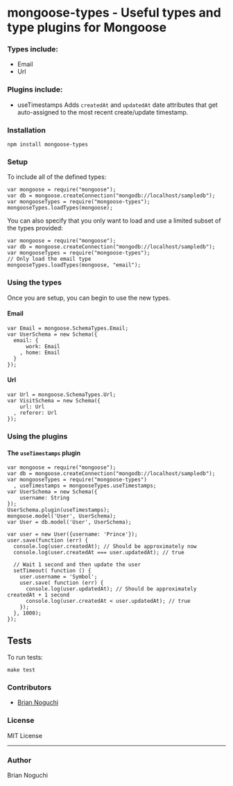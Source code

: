 mongoose-types - Useful types and type plugins for Mongoose
==============

### Types include:

- Email
- Url

### Plugins include:

- useTimestamps
  Adds `createdAt` and `updatedAt` date attributes that get auto-assigned to the most recent create/update timestamp.

### Installation
    npm install mongoose-types

### Setup

To include all of the defined types:

    var mongoose = require("mongoose");
    var db = mongoose.createConnection("mongodb://localhost/sampledb");
    var mongooseTypes = require("mongoose-types");
    mongooseTypes.loadTypes(mongoose);

You can also specify that you only want to load and use a limited subset of the types provided:

    var mongoose = require("mongoose");
    var db = mongoose.createConnection("mongodb://localhost/sampledb");
    var mongooseTypes = require("mongoose-types");
    // Only load the email type
    mongooseTypes.loadTypes(mongoose, "email");

### Using the types

Once you are setup, you can begin to use the new types.

#### Email

    var Email = mongoose.SchemaTypes.Email;
    var UserSchema = new Schema({
      email: {
          work: Email
        , home: Email
      }
    });

#### Url

    var Url = mongoose.SchemaTypes.Url;
    var VisitSchema = new Schema({
        url: Url
      , referer: Url
    });

### Using the plugins

#### The `useTimestamps` plugin

    var mongoose = require("mongoose");
    var db = mongoose.createConnection("mongodb://localhost/sampledb");
    var mongooseTypes = require("mongoose-types")
      , useTimestamps = mongooseTypes.useTimestamps;
    var UserSchema = new Schema({
        username: String
    });
    UserSchema.plugin(useTimestamps);
    mongoose.model('User', UserSchema);
    var User = db.model('User', UserSchema);
    
    var user = new User({username: 'Prince'});
    user.save(function (err) {
      console.log(user.createdAt); // Should be approximately now
      console.log(user.createdAt === user.updatedAt); // true

      // Wait 1 second and then update the user
      setTimeout( function () {
        user.username = 'Symbol';
        user.save( function (err) {
          console.log(user.updatedAt); // Should be approximately createdAt + 1 second
          console.log(user.createdAt < user.updatedAt); // true
        });
      }, 1000);
    });

## Tests

To run tests:

    make test

### Contributors

- [Brian Noguchi](https://github.com/bnoguchi)

### License

MIT License

---
### Author

Brian Noguchi
